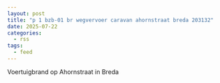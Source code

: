 ```yaml
---
layout: post
title: "p 1 bzb-01 br wegvervoer caravan ahornstraat breda 203132"
date: 2025-07-22
categories: 
  - rss
tags: 
  - feed
---
```


Voertuigbrand op Ahornstraat in Breda
